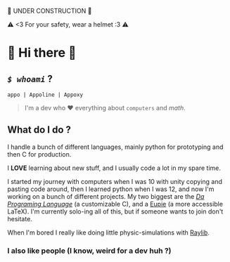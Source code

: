 🚧 UNDER CONSTRUCTION 🚧

⚠️ <3 For your safety, wear a helmet :3 ⚠️

# 💜 Hi there 👋

## _`$ whoami`_ ?

```
appo | Appoline | Appoxy
```

> I'm a dev who ❤️ everything about `computers` and $math$.

## What do I do ?

I handle a bunch of different languages, mainly python for prototyping and then
C for production.

I **LOVE** learning about new stuff, and I usually code a lot in my spare time.

I started my journey with computers when I was 10 with unity copying and pasting code around,
then I learned python when I was 12, and now I'm working on a bunch of different projects.
My two biggest are the [_Da Programing Language_](https://github.com/TheDaProject) (a customizable C), and
a [Eupie](https://github.com/TheEupieProject) (a more accessible LaTeX). I'm currently solo-ing all of this,
but if someone wants to join don't hesitate.

When I'm bored I really like doing little physic-simulations with [Raylib](https://github.com/raysan5/raylib).

### I also like people (I know, weird for a dev huh ?)

